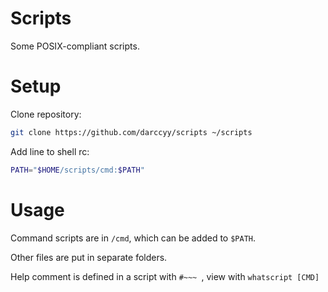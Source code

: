 # Scripts

Some POSIX-compliant scripts.

# Setup

Clone repository:

```sh
git clone https://github.com/darccyy/scripts ~/scripts
```

Add line to shell rc:

```sh
PATH="$HOME/scripts/cmd:$PATH"
```

# Usage

Command scripts are in `/cmd`, which can be added to `$PATH`.

Other files are put in separate folders.

Help comment is defined in a script with `#~~~ `, view with `whatscript [CMD]`

